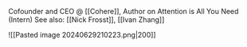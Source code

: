 Cofounder and CEO @ [[Cohere]], Author on Attention is All You Need (Intern)
See also: [[Nick Frosst]], [[Ivan Zhang]]

![[Pasted image 20240629210223.png|200]]

